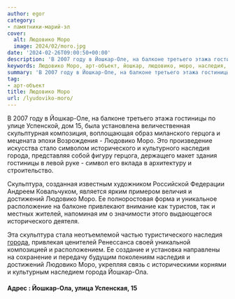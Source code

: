 ```yaml
---
author: egor
category:
- памятники-марий-эл
cover:
  alt: Людовико Моро
  image: 2024/02/moro.jpg
date: '2024-02-26T09:00:50+00:00'
description: 'В 2007 году в Йошкар-Оле, на балконе третьего этажа гостиницы по улице Успенской, дом 15, была установлена величественная скульптурная композиция,...'
keywords: Людовико Моро, арт-объект, йошкар, людовико, моро, наследия, города, балконе, гостиницы, герцога, исторического, скульптура, достижений, ола, 2007, году, оле
summary: 'В 2007 году в Йошкар-Оле, на балконе третьего этажа гостиницы по улице Успенской, дом 15, была установлена величественная скульптурная композиция,...'
tag:
- арт-объект
title: Людовико Моро
url: /lyudoviko-moro/
---
```


В 2007 году в Йошкар-Оле, на балконе третьего этажа гостиницы по улице Успенской, дом 15, была установлена величественная скульптурная композиция, воплощающая образ миланского герцога и мецената эпохи Возрождения - Людовико Моро. Это произведение искусства стало символом исторического и культурного наследия города, представляя собой фигуру герцога, держащего макет здания гостиницы в левой руке - символ его вклада в архитектуру и строительство.

Скульптура, созданная известным художником Российской Федерации Андреем Ковальчуком, является ярким примером величия и достижений Людовико Моро. Ее полноростовая форма и уникальное расположение на балконе привлекают внимание как туристов, так и местных жителей, напоминая им о значимости этого выдающегося исторического деятеля.

Эта скульптура стала неотъемлемой частью туристического наследия [города](/liga-ekskursovodov/), привлекая ценителей Ренессанса своей уникальной композицией и расположением. Ее создание и установка направлены на сохранение и передачу будущим поколениям наследия и достижений Людовико Моро, укрепляя связь с историческими корнями и культурным наследием города Йошкар-Ола.

#### Адрес : Йошкар-Ола, улица Успенская, 15
